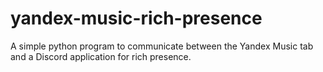 # yandex-music-rich-presence
A simple python program to communicate between the Yandex Music tab and a Discord application for rich presence.
